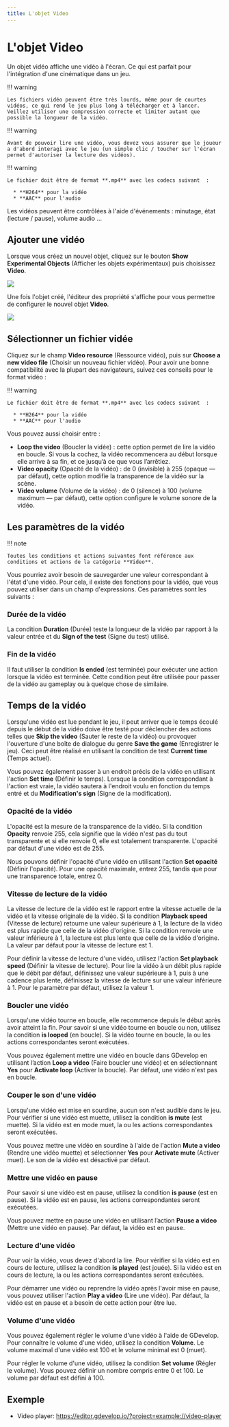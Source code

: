 ```yaml
---
title: L'objet Video
---
```

# L'objet Video

Un objet vidéo affiche une vidéo à l'écran. Ce qui est parfait pour l'intégration d'une cinématique dans un jeu.

!!! warning

    Les fichiers vidéo peuvent être très lourds, même pour de courtes vidéos, ce qui rend le jeu plus long à télécharger et à lancer. Veillez utiliser une compression correcte et limiter autant que possible la longueur de la vidéo.

!!! warning

    Avant de pouvoir lire une vidéo, vous devez vous assurer que le joueur a d'abord interagi avec le jeu (un simple clic / toucher sur l'écran permet d'autoriser la lecture des vidéos).

!!! warning


    Le fichier doit être de format **.mp4** avec les codecs suivant  :

      * **H264** pour la vidéo
      * **AAC** pour l'audio


Les vidéos peuvent être contrôlées à l'aide d'événements : minutage, état (lecture / pause), volume audio ...

## Ajouter une vidéo

Lorsque vous créez un nouvel objet, cliquez sur le bouton **Show Experimental Objects** (Afficher les objets expérimentaux) puis choisissez **Video**.

![](/gdevelop5/objects/video-object.png)

Une fois l'objet créé, l'éditeur des propriété s'affiche pour vous permettre de configurer le nouvel objet **Video**.

![](/gdevelop5/objects/video-object-editor.png)

## Sélectionner un fichier vidée

Cliquez sur le champ **Video resource** (Ressource vidéo), puis sur **Choose a new video file** (Choisir un nouveau fichier vidéo). Pour avoir une bonne compatibilité avec la plupart des navigateurs, suivez ces conseils pour le format vidéo :


!!! warning


    Le fichier doit être de format **.mp4** avec les codecs suivant  :

      * **H264** pour la vidéo
      * **AAC** pour l'audio


Vous pouvez aussi choisir entre :

  * **Loop the video** (Boucler la vidée) : cette option permet de lire la vidéo en boucle. Si vous la cochez, la vidéo recommencera au début lorsque elle arrive à sa fin, et ce jusqu’à ce que vous l’arrêtiez.
  * **Video opacity** (Opacité de la vidéo) : de 0 (invisible) à 255 (opaque — par défaut), cette option modifie la transparence de la vidéo sur la scène.
  * **Video volume** (Volume de la vidéo) : de 0 (silence) à 100 (volume maximum — par défaut), cette option configure le volume sonore de la vidéo.

## Les paramètres de la vidéo

!!! note

    Toutes les conditions et actions suivantes font référence aux conditions et actions de la catégorie **Video**.

Vous pourriez avoir besoin de sauvegarder une valeur correspondant à l'état d'une vidéo. Pour cela, il existe des fonctions pour la vidéo, que vous pouvez utiliser dans un champ d'expressions. Ces paramètres sont les suivants :

### Durée de la vidéo

La condition **Duration** (Durée) teste la longueur de la vidéo par rapport à la valeur entrée et du **Sign of the test** (Signe du test) utilisé.

### Fin de la vidéo

Il faut utiliser la condition **Is ended** (est terminée) pour exécuter une action lorsque la vidéo est terminée. Cette condition peut être utilisée pour passer de la vidéo au gameplay ou à quelque chose de similaire.

## Temps de la vidéo

Lorsqu'une vidéo est lue pendant le jeu, il peut arriver que le temps écoulé depuis le début de la vidéo doive être testé pour déclencher des actions telles que **Skip the video** (Sauter le reste de la vidéo) ou provoquer l'ouverture d'une boîte de dialogue du genre **Save the game** (Enregistrer le jeu). Ceci peut être réalisé en utilisant la condition de test **Current time** (Temps actuel).

Vous pouvez également passer à un endroit précis de la vidéo en utilisant l'action **Set time** (Définir le temps). Lorsque la condition correspondant à l'action est vraie, la vidéo sautera à l'endroit voulu en fonction du temps entré et du **Modification's sign** (Signe de la modification).

### Opacité de la vidéo

L'opacité est la mesure de la transparence de la vidéo. Si la condition **Opacity** renvoie 255, cela signifie que la vidéo n'est pas du tout transparente et si elle renvoie 0, elle est totalement transparente. L'opacité par défaut d'une vidéo est de 255.

Nous pouvons définir l'opacité d'une vidéo en utilisant l'action **Set opacité** (Définir l'opacité). Pour une opacité maximale, entrez 255, tandis que pour une transparence totale, entrez 0.

### Vitesse de lecture de la vidéo

La vitesse de lecture de la vidéo est le rapport entre la vitesse actuelle de la vidéo et la vitesse originale de la vidéo. Si la condition **Playback speed** (Vitesse de lecture) retourne une valeur supérieure à 1, la lecture de la vidéo est plus rapide que celle de la vidéo d'origine. Si la condition renvoie une valeur inférieure à 1, la lecture est plus lente que celle de la vidéo d'origine. La valeur par défaut pour la vitesse de lecture est 1.

Pour définir la vitesse de lecture d'une vidéo, utilisez l'action **Set playback speed** (Définir la vitesse de lecture). Pour lire la vidéo à un débit plus rapide que le débit par défaut, définissez une valeur supérieure à 1, puis à une cadence plus lente, définissez la vitesse de lecture sur une valeur inférieure à 1. Pour le paramètre par défaut, utilisez la valeur 1.

### Boucler une vidéo

Lorsqu'une vidéo tourne en boucle, elle recommence depuis le début après avoir atteint la fin. Pour savoir si une vidéo tourne en boucle ou non, utilisez la condition **is looped** (en boucle). Si la vidéo tourne en boucle, la ou les actions correspondantes seront exécutées.

Vous pouvez également mettre une vidéo en boucle dans GDevelop en utilisant l’action **Loop a video** (Faire boucler une vidéo) et en sélectionnant **Yes** pour **Activate loop** (Activer la boucle). Par défaut, une vidéo n'est pas en boucle.

### Couper le son d'une vidéo

Lorsqu'une vidéo est mise en sourdine, aucun son n'est audible dans le jeu. Pour vérifier si une vidéo est muette, utilisez la condition **is mute** (est muette). Si la vidéo est en mode muet, la ou les actions correspondantes seront exécutées.

Vous pouvez mettre une vidéo en sourdine à l'aide de l'action **Mute a video** (Rendre une vidéo muette) et sélectionner **Yes** pour **Activate mute** (Activer muet). Le son de la vidéo est désactivé par défaut.

### Mettre une vidéo en pause

Pour savoir si une vidéo est en pause, utilisez la condition **is pause** (est en pause). Si la vidéo est en pause, les actions correspondantes seront exécutées.

Vous pouvez mettre en pause une vidéo en utilisant l’action **Pause a video** (Mettre une vidéo en pause). Par défaut, la vidéo est en pause.

### Lecture d'une vidéo

Pour voir la vidéo, vous devez d'abord la lire. Pour vérifier si la vidéo est en cours de lecture, utilisez la condition **is played** (est jouée). Si la vidéo est en cours de lecture, la ou les actions correspondantes seront exécutées.

Pour démarrer une vidéo ou reprendre la vidéo après l'avoir mise en pause, vous pouvez utiliser l'action **Play a video** (Lire une vidéo). Par défaut, la vidéo est en pause et a besoin de cette action pour être lue.

### Volume d'une vidéo

Vous pouvez également régler le volume d'une vidéo à l'aide de GDevelop. Pour connaître le volume d'une vidéo, utilisez la condition **Volume**. Le volume maximal d'une vidéo est 100 et le volume minimal est 0 (muet).

Pour régler le volume d'une vidéo, utilisez la condition **Set volume** (Régler le volume). Vous pouvez définir un nombre compris entre 0 et 100. Le volume par défaut est défini à 100.

## Exemple

  * Video player: https://editor.gdevelop.io/?project=example://video-player